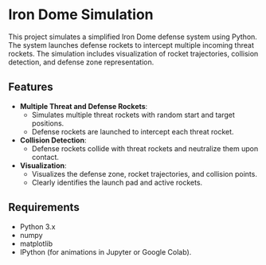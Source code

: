 # Iron Dome Simulation

This project simulates a simplified Iron Dome defense system using Python. The system launches defense rockets to intercept multiple incoming threat rockets. The simulation includes visualization of rocket trajectories, collision detection, and defense zone representation.

## Features
- **Multiple Threat and Defense Rockets**:
  - Simulates multiple threat rockets with random start and target positions.
  - Defense rockets are launched to intercept each threat rocket.
- **Collision Detection**:
  - Defense rockets collide with threat rockets and neutralize them upon contact.
- **Visualization**:
  - Visualizes the defense zone, rocket trajectories, and collision points.
  - Clearly identifies the launch pad and active rockets.

## Requirements
- Python 3.x
- numpy
- matplotlib
- IPython (for animations in Jupyter or Google Colab).

